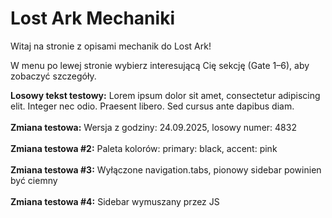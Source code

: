 # Lost Ark Mechaniki

Witaj na stronie z opisami mechanik do Lost Ark!

W menu po lewej stronie wybierz interesującą Cię sekcję (Gate 1–6), aby zobaczyć szczegóły.

**Losowy tekst testowy:**
Lorem ipsum dolor sit amet, consectetur adipiscing elit. Integer nec odio. Praesent libero. Sed cursus ante dapibus diam.
<br><br>
**Zmiana testowa:**
Wersja z godziny: 24.09.2025, losowy numer: 4832
<br><br>
**Zmiana testowa #2:**
Paleta kolorów: primary: black, accent: pink
<br><br>
**Zmiana testowa #3:**
Wyłączone navigation.tabs, pionowy sidebar powinien być ciemny
<br><br>
**Zmiana testowa #4:**
Sidebar wymuszany przez JS